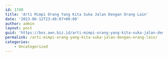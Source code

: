 ```yaml
---
id: 1740
title: 'Arti Mimpi Orang Yang Kita Suka Jalan Dengan Orang Lain'
date: '2023-06-12T23:40:07+00:00'
author: admin
layout: post
guid: 'https://bos.awn.biz.id/arti-mimpi-orang-yang-kita-suka-jalan-dengan-orang-lain/'
permalink: /arti-mimpi-orang-yang-kita-suka-jalan-dengan-orang-lain/
categories:
    - Uncategorized
---
```


